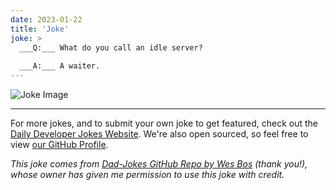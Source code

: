 ```yaml
---
date: 2023-01-22
title: 'Joke'
joke: >
  ___Q:___ What do you call an idle server?
  
  ___A:___ A waiter.
---
```



![Joke Image](https://private.xtrp.io/projects/DailyDeveloperJokes/public_image_server/images/5e12588a43d6b.png)

---

For more jokes, and to submit your own joke to get featured, check out the [Daily Developer Jokes Website](https://dailydeveloperjokes.github.io/). We're also open sourced, so feel free to view [our GitHub Profile](https://github.com/dailydeveloperjokes).


_This joke comes from [Dad-Jokes GitHub Repo by Wes Bos](https://github.com/wesbos/dad-jokes) (thank you!), whose owner has given me permission to use this joke with credit._

<!--
Joke text:
**Q:** What do you call an idle server?

**A:** A waiter.
 -->


